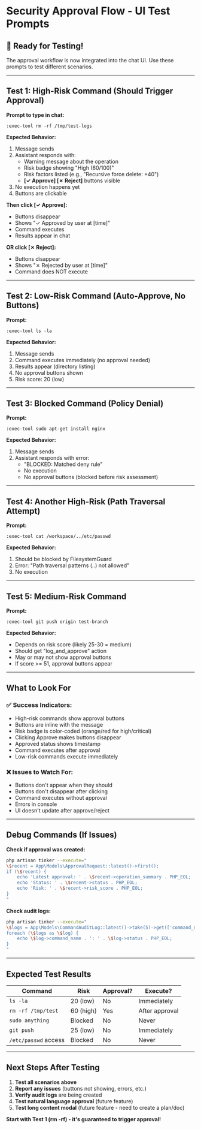 # Security Approval Flow - UI Test Prompts

## 🧪 Ready for Testing!

The approval workflow is now integrated into the chat UI. Use these prompts to test different scenarios.

---

## Test 1: High-Risk Command (Should Trigger Approval)

**Prompt to type in chat:**
```
:exec-tool rm -rf /tmp/test-logs
```

**Expected Behavior:**
1. Message sends
2. Assistant responds with:
   - Warning message about the operation
   - Risk badge showing "High (60/100)"
   - Risk factors listed (e.g., "Recursive force delete: +40")
   - **[✓ Approve] [✗ Reject]** buttons visible
3. No execution happens yet
4. Buttons are clickable

**Then click [✓ Approve]:**
- Buttons disappear
- Shows "✓ Approved by user at [time]"
- Command executes
- Results appear in chat

**OR click [✗ Reject]:**
- Buttons disappear
- Shows "✗ Rejected by user at [time]"
- Command does NOT execute

---

## Test 2: Low-Risk Command (Auto-Approve, No Buttons)

**Prompt:**
```
:exec-tool ls -la
```

**Expected Behavior:**
1. Message sends
2. Command executes immediately (no approval needed)
3. Results appear (directory listing)
4. No approval buttons shown
5. Risk score: 20 (low)

---

## Test 3: Blocked Command (Policy Denial)

**Prompt:**
```
:exec-tool sudo apt-get install nginx
```

**Expected Behavior:**
1. Message sends
2. Assistant responds with error:
   - "BLOCKED: Matched deny rule"
   - No execution
   - No approval buttons (blocked before risk assessment)

---

## Test 4: Another High-Risk (Path Traversal Attempt)

**Prompt:**
```
:exec-tool cat /workspace/../etc/passwd
```

**Expected Behavior:**
1. Should be blocked by FilesystemGuard
2. Error: "Path traversal patterns (..) not allowed"
3. No execution

---

## Test 5: Medium-Risk Command

**Prompt:**
```
:exec-tool git push origin test-branch
```

**Expected Behavior:**
- Depends on risk score (likely 25-30 = medium)
- Should get "log_and_approve" action
- May or may not show approval buttons
- If score >= 51, approval buttons appear

---

## What to Look For

### ✅ Success Indicators:
- High-risk commands show approval buttons
- Buttons are inline with the message
- Risk badge is color-coded (orange/red for high/critical)
- Clicking Approve makes buttons disappear
- Approved status shows timestamp
- Command executes after approval
- Low-risk commands execute immediately

### ❌ Issues to Watch For:
- Buttons don't appear when they should
- Buttons don't disappear after clicking
- Command executes without approval
- Errors in console
- UI doesn't update after approve/reject

---

## Debug Commands (If Issues)

**Check if approval was created:**
```bash
php artisan tinker --execute="
\$recent = App\Models\ApprovalRequest::latest()->first();
if (\$recent) {
    echo 'Latest approval: ' . \$recent->operation_summary . PHP_EOL;
    echo 'Status: ' . \$recent->status . PHP_EOL;
    echo 'Risk: ' . \$recent->risk_score . PHP_EOL;
}
"
```

**Check audit logs:**
```bash
php artisan tinker --execute="
\$logs = App\Models\CommandAuditLog::latest()->take(5)->get(['command_name', 'status', 'exit_code']);
foreach (\$logs as \$log) {
    echo \$log->command_name . ': ' . \$log->status . PHP_EOL;
}
"
```

---

## Expected Test Results

| Command | Risk | Approval? | Execute? |
|---------|------|-----------|----------|
| `ls -la` | 20 (low) | No | Immediately |
| `rm -rf /tmp/test` | 60 (high) | Yes | After approval |
| `sudo anything` | Blocked | No | Never |
| `git push` | 25 (low) | No | Immediately |
| `/etc/passwd` access | Blocked | No | Never |

---

## Next Steps After Testing

1. **Test all scenarios above**
2. **Report any issues** (buttons not showing, errors, etc.)
3. **Verify audit logs** are being created
4. **Test natural language approval** (future feature)
5. **Test long content modal** (future feature - need to create a plan/doc)

**Start with Test 1 (rm -rf) - it's guaranteed to trigger approval!**
